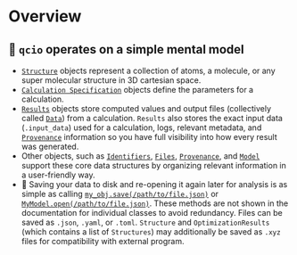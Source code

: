# Overview

## 🧠 `qcio` operates on a simple mental model

- [`Structure`](./structure.md) objects represent a collection of atoms, a molecule, or any super molecular structure in 3D cartesian space.
- [`Calculation Specification`](./calculation_specification.md) objects define the parameters for a calculation.
- [`Results`](./results.md) objects store computed values and output files (collectively called [`Data`](./results.md#qcio.Data)) from a calculation. `Results` also stores the exact input data (`.input_data`) used for a calculation, logs, relevant metadata, and [`Provenance`](./provenance.md) information so you have full visibility into how every result was generated.
- Other objects, such as [`Identifiers`](./structure.md), [`Files`](./files.md), [`Provenance`](./provenance.md), and [`Model`](./model.md) support these core data structures by organizing relevant information in a user-friendly way.
- 💾 Saving your data to disk and re-opening it again later for analysis is as simple as calling [`my_obj.save(/path/to/file.json)`](./QCIOBaseModel.md#qcio.models.base_models.QCIOBaseModel.save) or [`MyModel.open(/path/to/file.json)`](./QCIOBaseModel.md#qcio.models.base_models.QCIOBaseModel.open). These methods are not shown in the documentation for individual classes to avoid redundancy. Files can be saved as `.json`, `.yaml`, or `.toml`. `Structure` and `OptimizationResults` (which contains a list of `Structures`) may additionally be saved as `.xyz` files for compatibility with external program.
